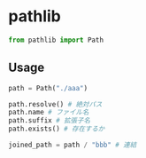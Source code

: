 # pathlib

```python
from pathlib import Path
```

## Usage

```python
path = Path("./aaa")

path.resolve() # 絶対パス
path.name # ファイル名
path.suffix # 拡張子名
path.exists() # 存在するか

joined_path = path / "bbb" # 連結
```
